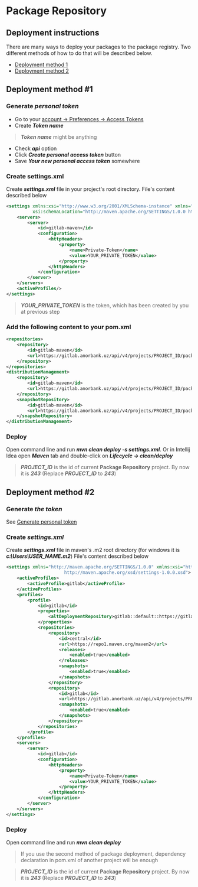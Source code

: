 # Package Repository


## Deployment instructions

There are many ways to deploy your packages to the package registry. Two different methods of how to do that will be described below.

- [Deployment method 1](#deployment-method-1)
- [Deployment method 2](#deployment-method-2)


## Deployment method #1

### Generate ***personal token***

- Go to your [account -> Preferences -> Access Tokens](https://gitlab.anorbank.uz/-/profile/personal_access_tokens)
- Create ***Token name***
> ***Token name*** might be anything
- Check ***api*** option
- Click ***Create personal access token*** button
- Save ***Your new personal access token*** somewhere

### Create settings.xml

Create ***settings.xml*** file in your project's root directory.
File's content described below

```xml
<settings xmlns:xsi="http://www.w3.org/2001/XMLSchema-instance" xmlns="http://maven.apache.org/SETTINGS/1.0.0"
          xsi:schemaLocation="http://maven.apache.org/SETTINGS/1.0.0 https://maven.apache.org/xsd/settings-1.0.0.xsd">
    <servers>
        <server>
            <id>gitlab-maven</id>
            <configuration>
                <httpHeaders>
                    <property>
                        <name>Private-Token</name>
                        <value>YOUR_PRIVATE_TOKEN</value>
                    </property>
                </httpHeaders>
            </configuration>
        </server>
    </servers>
    <activeProfiles/>
</settings>
```
> ***YOUR_PRIVATE_TOKEN*** is the token, which has been created by you at previous step

### Add the following content to your pom.xml

```xml
<repositories>
	<repository>
		<id>gitlab-maven</id>
		<url>https://gitlab.anorbank.uz/api/v4/projects/PROJECT_ID/packages/maven</url>
	</repository>
</repositories>
<distributionManagement>
	<repository>
		<id>gitlab-maven</id>
		<url>https://gitlab.anorbank.uz/api/v4/projects/PROJECT_ID/packages/maven</url>
	</repository>
	<snapshotRepository>
		<id>gitlab-maven</id>
		<url>https://gitlab.anorbank.uz/api/v4/projects/PROJECT_ID/packages/maven</url>
	</snapshotRepository>
</distributionManagement>
```

### Deploy

Open command line and run ***mvn clean deploy -s settings.xml***. Or in Intellij Idea open ***Maven*** tab and double-click on ***Lifecycle -> clean/deploy***
> ***PROJECT_ID*** is the id of current **Package Repository** project. By now it is ***243*** (Replace ***PROJECT_ID*** to ***243***)

## Deployment method #2

### Generate ***the token***

See [Generate personal token](#1-generate-personal-token)

### Create ***settings.xml***

Create ***settings.xml*** file in maven's .m2 root directory (for windows it is ***c:\Users\USER_NAME\.m2***)
File's content described below

```xml
<settings xmlns="http://maven.apache.org/SETTINGS/1.0.0" xmlns:xsi="http://www.w3.org/2001/XMLSchema-instance" xsi:schemaLocation="http://maven.apache.org/SETTINGS/1.0.0
                      http://maven.apache.org/xsd/settings-1.0.0.xsd">
	<activeProfiles>
		<activeProfile>gitlab</activeProfile>
	</activeProfiles>
	<profiles>
		<profile>
			<id>gitlab</id>
			<properties>
				<altDeploymentRepository>gitlab::default::https://gitlab.anorbank.uz/api/v4/projects/PROJECT_ID/packages/maven</altDeploymentRepository>
			</properties>
			<repositories>
				<repository>
					<id>central</id>
					<url>https://repo1.maven.org/maven2</url>
					<releases>
						<enabled>true</enabled>
					</releases>
					<snapshots>
						<enabled>true</enabled>
					</snapshots>
				</repository>
				<repository>
					<id>gitlab</id>
					<url>https://gitlab.anorbank.uz/api/v4/projects/PROJECT_ID/packages/maven</url>
					<snapshots>
						<enabled>true</enabled>
					</snapshots>
				</repository>
			</repositories>
		</profile>
	</profiles>
	<servers>
		<server>
			<id>gitlab</id>
			<configuration>
				<httpHeaders>
					<property>
						<name>Private-Token</name>
						<value>YOUR_PRIVATE_TOKEN</value>
					</property>
				</httpHeaders>
			</configuration>
		</server>
	</servers>
</settings>
```

### Deploy

Open command line and run ***mvn clean deploy***

> If you use the second method of package deployment, dependency declaration in pom.xml of another project will be enough

> ***PROJECT_ID*** is the id of current **Package Repository** project. By now it is ***243*** (Replace ***PROJECT_ID*** to ***243***)
